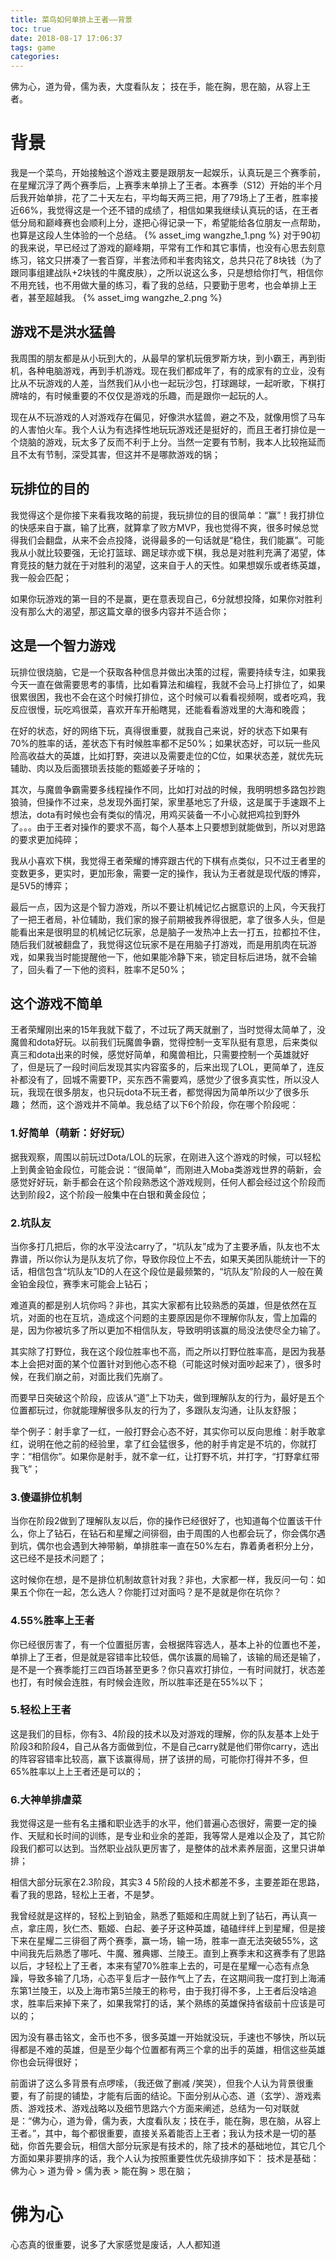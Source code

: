 ```yaml
---
title: 菜鸟如何单排上王者——背景
toc: true
date: 2018-08-17 17:06:37
tags: game
categories:
---
```


佛为心，道为骨，儒为表，大度看队友；
技在手，能在胸，思在脑，从容上王者。

# 背景
我是一个菜鸟，开始接触这个游戏主要是跟朋友一起娱乐，认真玩是三个赛季前，在星耀沉浮了两个赛季后，上赛季末单排上了王者。本赛季（S12）开始的半个月后我开始单排，花了二十天左右，平均每天两三把，用了79场上了王者，胜率接近66%，我觉得这是一个还不错的成绩了，相信如果我继续认真玩的话，在王者低分局和巅峰赛也会顺利上分，遂把心得记录一下，希望能给各位朋友一点帮助，也算是这段人生体验的一个总结。
{% asset_img wangzhe_1.png %}
对于90初的我来说，早已经过了游戏的巅峰期，平常有工作和其它事情，也没有心思去刻意练习，铭文只拼凑了一套百穿，半套法师和半套肉铭文，总共只花了8块钱（为了跟同事组建战队+2块钱的牛魔皮肤），之所以说这么多，只是想给你打气，相信你不用充钱，也不用做大量的练习，看了我的总结，只要勤于思考，也会单排上王者，甚至超越我。
{% asset_img wangzhe_2.png %}
## 游戏不是洪水猛兽
我周围的朋友都是从小玩到大的，从最早的掌机玩俄罗斯方块，到小霸王，再到街机，各种电脑游戏，再到手机游戏。现在我们都成年了，有的成家有的立业，没有比从不玩游戏的人差，当然我们从小也一起玩沙包，打球踢球，一起听歌，下棋打牌啥的，有时候重要的不仅仅是游戏的乐趣，而是跟你一起玩的人。

现在从不玩游戏的人对游戏存在偏见，好像洪水猛兽，避之不及，就像用惯了马车的人害怕火车。我个人认为有选择性地玩玩游戏还是挺好的，而且王者打排位是一个烧脑的游戏，玩太多了反而不利于上分。当然一定要有节制，我本人比较拖延而且不太有节制，深受其害，但这并不是哪款游戏的锅；

## 玩排位的目的
我觉得这个是你接下来看我攻略的前提，我玩排位的目的很简单：“赢”！我打排位的快感来自于赢，输了比赛，就算拿了败方MVP，我也觉得不爽，很多时候总觉得我们会翻盘，从来不会点投降，说得最多的一句话就是“稳住，我们能赢”。可能我从小就比较要强，无论打篮球、踢足球亦或下棋，我总是对胜利充满了渴望，体育竞技的魅力就在于对胜利的渴望，这来自于人的天性。如果想娱乐或者练英雄，我一般会匹配；

如果你玩游戏的第一目的不是赢，更在意表现自己，6分就想投降，如果你对胜利没有那么大的渴望，那这篇文章的很多内容并不适合你；

## 这是一个智力游戏
玩排位很烧脑，它是一个获取各种信息并做出决策的过程，需要持续专注，如果我今天一直在做需要思考的事情，比如看算法和编程，我就不会马上打排位了，如果很累很困，我也不会在这个时候打排位，这个时候可以看看视频啊，或者吃鸡，我反应很慢，玩吃鸡很菜，喜欢开车开船瞎晃，还能看看游戏里的大海和晚霞；

在好的状态，好的网络下玩，真得很重要，就我自己来说，好的状态下如果有70%的胜率的话，差状态下有时候胜率都不足50%；如果状态好，可以玩一些风险高收益大的英雄，比如打野，突进以及需要走位的C位，如果状态差，就优先玩辅助、肉以及后面猥琐丢技能的甄姬姜子牙啥的；

其次，与魔兽争霸需要多线程操作不同，比如打对战的时候，我明明想多路包抄跑狼骑，但操作不过来，总发现外面打架，家里基地忘了升级，这是属于手速跟不上想法，dota有时候也会有类似的情况，用鸡买装备一不小心就把鸡拉到野外了。。。由于王者对操作的要求不高，每个人基本上只要想到就能做到，所以对思路的要求更加纯碎；

我从小喜欢下棋，我觉得王者荣耀的博弈跟古代的下棋有点类似，只不过王者里的变数更多，更实时，更加形象，需要一定的操作，我认为王者就是现代版的博弈，是5V5的博弈；

最后一点，因为这是个智力游戏，所以不要让机械记忆占据意识的上风，今天我打了一把王者局，补位辅助，我们家的猴子前期被我养得很肥，拿了很多人头，但是能看出来是很明显的机械记忆玩家，总是脑子一发热冲上去一打五，拉都拉不住，随后我们就被翻盘了，我觉得这位玩家不是在用脑子打游戏，而是用肌肉在玩游戏，如果我当时能提醒他一下，他如果能冷静下来，锁定目标后进场，就不会输了，回头看了一下他的资料，胜率不足50%；

## 这个游戏不简单
王者荣耀刚出来的15年我就下载了，不过玩了两天就删了，当时觉得太简单了，没魔兽和dota好玩。以前我们玩魔兽争霸，觉得控制一支军队挺有意思，后来类似真三和dota出来的时候，感觉好简单，和魔兽相比，只需要控制一个英雄就好了，但是玩了一段时间后发现其实内容蛮多的，后来出现了LOL，更简单了，连反补都没有了，回城不需要TP，买东西不需要鸡，感觉少了很多真实性，所以没人玩，我现在很多朋友，也只玩dota不玩王者，都觉得因为简单所以少了很多乐趣；
然而，这个游戏并不简单。我总结了以下6个阶段，你在哪个阶段呢：

### 1.好简单（萌新：好好玩） 
据我观察，周围以前玩过Dota/LOL的玩家，在刚进入这个游戏的时候，可以轻松上到黄金铂金段位，可能会说：“很简单”，而刚进入Moba类游戏世界的萌新，会感觉好好玩，新手都会在这个阶段熟悉这个游戏规则，任何人都会经过这个阶段而达到阶段2，这个阶段一般集中在白银和黄金段位；

### 2.坑队友 
当你多打几把后，你的水平没法carry了，“坑队友”成为了主要矛盾，队友也不太靠谱，所以你认为是队友坑了你，导致你段位上不去，如果天美团队能统计一下的话，相信包含“坑队友”ID的人在这个段位是最频繁的，“坑队友”阶段的人一般在黄金铂金段位，赛季末可能会上钻石；

难道真的都是别人坑你吗？非也，其实大家都有比较熟悉的英雄，但是依然在互坑，对面的也在互坑，造成这个问题的主要原因是你不理解你队友，雪上加霜的是，因为你被坑多了所以更加不相信队友，导致明明该赢的局没法使尽全力输了。

其实除了打野位，我在这个段位胜率也不高，而之所以打野位胜率高，是因为我基本上会把对面的某个位置针对到他心态不稳（可能这时候对面吵起来了），很多时候，在我们崩之前，对面比我们先崩了。

而要早日突破这个阶段，应该从“道”上下功夫，做到理解队友的行为，最好是五个位置都玩过，你就能理解很多队友的行为了，多跟队友沟通，让队友舒服；

举个例子：射手拿了一红，一般打野会心态不好，其实你可以反向思维：射手敢拿红，说明在他之前的经验里，拿了红会猛很多，他的射手肯定是不坑的，你就打字：“相信你”。如果你是射手，就不拿一红，让打野不坑，并打字，“打野拿红带我飞”；

### 3.傻逼排位机制 
当你在阶段2做到了理解队友以后，你的操作已经很好了，也知道每个位置该干什么，你上了钻石，在钻石和星耀之间徘徊，由于周围的人也都会玩了，你会偶尔遇到坑，偶尔也会遇到大神带躺，单排胜率一直在50%左右，靠着勇者积分上分，这已经不是技术问题了；

这时候你在想，是不是排位机制故意针对我？非也，大家都一样，我反问一句：如果五个你在一起，怎么选人？你能打过对面吗？是不是就是你在坑你？

### 4.55%胜率上王者
你已经很厉害了，有一个位置挺厉害，会根据阵容选人，基本上补的位置也不差，单排上了王者，但是就是容错率比较低，偶尔该赢的局输了，该输的局还是输了，是不是一个赛季能打三四百场甚至更多？你只喜欢打排位，一有时间就打，状态差也打，有时候会连胜，有时候会连败，所以胜率还是在55%以下；

### 5.轻松上王者
这是我们的目标，你有3、4阶段的技术以及对游戏的理解，你的队友基本上处于阶段3和阶段4，自己从各方面做到位，不是自己carry就是他们带你carry，选出的阵容容错率比较高，赢下该赢得局，拼了该拼的局，可能你打得并不多，但65%胜率以上上王者还是可以的；

### 6.大神单排虐菜
我觉得这是一些有名主播和职业选手的水平，他们普遍心态很好，需要一定的操作、天赋和长时间的训练，是专业和业余的差距，我等常人是难以企及了，其它阶段我们都可以达到。当然职业战队更厉害了，是整体的战术素养层面，这里只讲单排；

相信大部分玩家在2.3阶段，其实3 4 5阶段的人技术都差不多，主要差距在思路，看了我的思路，轻松上王者，不是梦。

我曾经就是这样的，轻松上到铂金，熟悉了甄姬和庄周就上到了钻石，再认真一点，拿庄周，狄仁杰、甄姬、白起、姜子牙这种英雄，磕磕绊绊上到星耀，但是接下来在星耀二三徘徊了两个赛季，赢一场，输一场，胜率一直无法突破55%，这中间我先后熟悉了哪吒、牛魔、雅典娜、兰陵王。直到上赛季末和这赛季有了思路以后，才轻松上了王者，本来有望70%胜率上去的，可是在星耀一心态有点急躁，导致多输了几场，心态平复后才一鼓作气上了去，在这期间我一度打到上海浦东第1兰陵王，以及上海市第5兰陵王的称号，由于我打得不多，上王者后没啥追求，胜率后来掉下来了，如果我常打的话，某个熟练的英雄保持省级前十应该是可以的；

因为没有暴击铭文，金币也不多，很多英雄一开始就没玩，手速也不够快，所以玩得都是不难的英雄，但是至少每个位置都有两三个拿的出手的英雄，相信这些英雄你也会玩得很好；



前面讲了这么多背景有点啰嗦，（我还做了删减 /笑哭），但我个人认为背景很重要，有了前提的铺垫，才能有后面的结论。下面分别从心态、道（玄学）、游戏素质、游戏技术、游戏战略以及细节思路六个方面来阐述，总结为一句对联就是：“佛为心，道为骨，儒为表，大度看队友；技在手，能在胸，思在脑，从容上王者。”，其中，每个都很重要，直接关系着能否上王者；我认为技术是一切的基础，你首先要会玩，相信大部分玩家是有技术的，除了技术的基础地位，其它几个方面如果非要排序的话，我个人认为按照重要性优先级排序如下： 技术是基础：佛为心 > 道为骨 > 儒为表 > 能在胸 > 思在脑；

# 佛为心
心态真的很重要，说多了大家感觉是废话，人人都知道